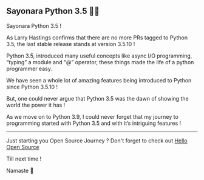 ## Sayonara Python 3.5 🙏🏼

Sayonara Python 3.5 !

As Larry Hastings confirms that there are no more PRs tagged to Python 3.5, the last stable release stands at version 3.5.10 !

Python 3.5, introduced many useful concepts like async I/O programming, “typing” a module and “@” operator, these things made the life of a python programmer easy.

We have seen a whole lot of amazing features being introduced to Python since Python 3.5.10 !

But, one could never argue that Python 3.5 was the dawn of showing the world the power it has !

As we move on to Python 3.9, I could never forget that my journey to programming started with Python 3.5 and with it’s intriguing features !

---

Just starting you Open Source Journey ? Don't forget to check out [Hello Open Source](https://github.com/siddharth2016/hello-open-source)

Till next time !

Namaste 🙏